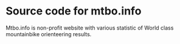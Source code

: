 # Source code for mtbo.info

Mtbo.info is non-profit website with various statistic of World class mountainbike orienteering results.
